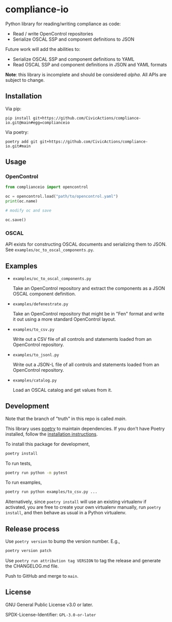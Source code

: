 # compliance-io

Python library for reading/writing compliance as code:

* Read / write OpenControl repositories
* Serialize OSCAL SSP and component definitions to JSON

Future work will add the abilities to:

* Serialize OSCAL SSP and component definitions to YAML
* Read OSCAL SSP and component definitions in JSON and YAML formats

**Note**: this library is incomplete and should be considered *alpha*.
All APIs are subject to change.

## Installation

Via pip:

```
pip install git+https://github.com/CivicActions/compliance-io.git@main#egg=complianceio
```

Via poetry:

```
poetry add git git+https://github.com/CivicActions/compliance-io.git#main
```

## Usage

### OpenControl

```python
from complianceio import opencontrol

oc = opencontrol.load("path/to/opencontrol.yaml")
print(oc.name)

# modify oc and save

oc.save()

```

### OSCAL

API exists for constructing OSCAL documents and serializing them
to JSON.  See `examples/oc_to_oscal_components.py`.

## Examples

* `examples/oc_to_oscal_components.py`

  Take an OpenControl repository and extract the components
  as a JSON OSCAL component definition.

* `examples/defenestrate.py`

  Take an OpenControl repository that might be in "Fen" format and
  write it out using a more standard OpenControl layout.

* `examples/to_csv.py`

  Write out a CSV file of all controls and statements loaded from an
  OpenControl repository.

* `examples/to_jsonl.py`

  Write out a JSON-L file of all controls and statements loaded from
  an OpenControl repository.

* `examples/catalog.py`

  Load an OSCAL catalog and get values from it.

## Development

Note that the branch of "truth" in this repo is called *main*.

This library uses [poetry](https://python-poetry.org/) to maintain
dependencies.  If you don't have Poetry installed, follow the
[installation instructions](https://python-poetry.org/docs/).

To install this package for development,

```sh
poetry install
```

To run tests,

```sh
poetry run python -m pytest
```

To run examples,

```sh
poetry run python examples/to_csv.py ...
```

Alternatively, since `poetry install` will use an existing virtualenv
if activated, you are free to create your own virtualenv manually, run
`poetry install`, and then behave as usual in a Python virtualenv.

## Release process

Use `poetry version` to bump the version number.  E.g.,

```sh
poetry version patch
```

Use `poetry run attribution tag VERSION` to tag the release and
generate the CHANGELOG.md file.

Push to GitHub and merge to `main`.

## License

GNU General Public License v3.0 or later.

SPDX-License-Identifier: `GPL-3.0-or-later`
